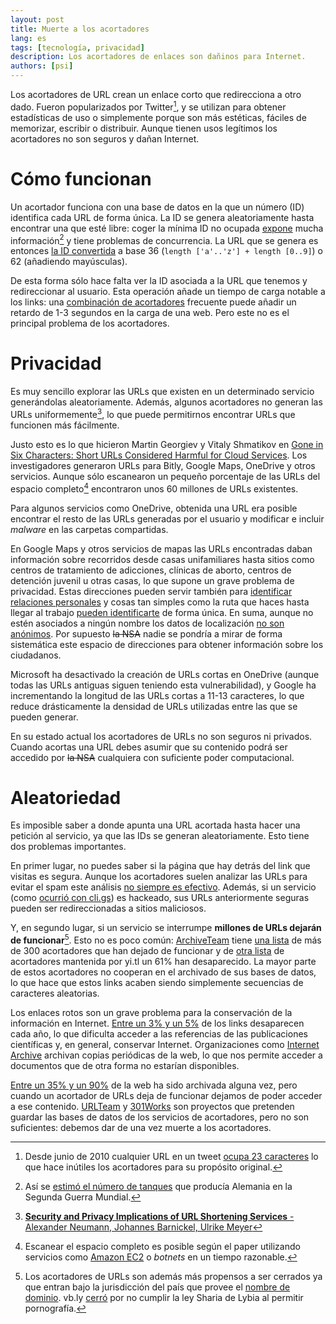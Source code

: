```yaml
---
layout: post
title: Muerte a los acortadores
lang: es
tags: [tecnología, privacidad]
description: Los acortadores de enlaces son dañinos para Internet.
authors: [psi]
---
```


Los acortadores de URL crean un enlace corto que redirecciona a otro dado.
Fueron popularizados por Twitter[^twitter], y se utilizan para obtener estadísticas de uso o simplemente porque son más estéticas, fáciles de memorizar, escribir o distribuir. Aunque tienen usos legítimos los acortadores no son seguros y dañan Internet.

[^twitter]: Desde junio de 2010 cualquier URL en un tweet [ocupa 23 caracteres](https://support.twitter.com/articles/344685) lo que hace inútiles los acortadores para su propósito original.

# Cómo funcionan

Un acortador funciona con una base de datos en la que un número (ID) identifica cada URL de forma única. La ID se genera aleatoriamente hasta encontrar una que esté libre: coger la mínima ID no ocupada [expone](https://www.quora.com/Is-exposing-database-auto-increment-id-considered-a-bad-practice/answer/Ted-Suzman) mucha información[^alemania] y tiene problemas de concurrencia.
La URL que se genera es entonces [la ID convertida](http://stackoverflow.com/a/1562793/3414720) a base 36 (`length ['a'..'z'] + length [0..9]`) o 62 (añadiendo mayúsculas).

[^alemania]: Así se [estimó el número de tanques](http://www.theguardian.com/world/2006/jul/20/secondworldwar.tvandradio) que producía Alemania en la Segunda Guerra Mundial.

De esta forma sólo hace falta ver la ID asociada a la URL que tenemos y redireccionar al usuario.
Esta operación añade un tiempo de carga notable a los links: una [combinación de acortadores](https://t37.net/why-link-shorteners-harm-your-readers-and-destroy-the-web.html) frecuente puede añadir un retardo de 1-3 segundos en la carga de una web.
Pero este no es el principal problema de los acortadores.

# Privacidad

Es muy sencillo explorar las URLs que existen en un determinado servicio generándolas aleatoriamente. Además, algunos acortadores no generan las URLs uniformemente[^uniforme], lo que puede permitirnos encontrar URLs que funcionen más fácilmente.

[^uniforme]: [**Security and Privacy Implications of URL Shortening Services** - Alexander Neumann, Johannes Barnickel, Ulrike Meyer](http://w2spconf.com/2011/papers/urlShortening.pdf)

Justo esto es lo que hicieron Martin Georgiev y Vitaly Shmatikov en [Gone in Six Characters: Short URLs Considered Harmful for Cloud Services](http://arxiv.org/pdf/1604.02734v1.pdf). Los investigadores generaron URLs para Bitly, Google Maps, OneDrive y otros servicios. Aunque sólo escanearon un pequeño porcentaje de las URLs del espacio completo[^espacio] encontraron unos 60 millones de URLs existentes.

[^espacio]: Escanear el espacio completo es posible según el paper utilizando servicios como [Amazon EC2](https://en.wikipedia.org/wiki/Amazon_Elastic_Compute_Cloud) o *botnets* en un tiempo razonable.

Para algunos servicios como OneDrive, obtenida una URL era posible encontrar el resto
de las URLs generadas por el usuario y modificar e incluir *malware* en las carpetas compartidas.

En Google Maps y otros servicios de mapas las URLs encontradas daban
información sobre recorridos desde casas unifamiliares hasta sitios como centros de tratamiento de adicciones, clínicas de aborto, centros de detención juvenil u otras casas, lo que supone un grave problema de privacidad.
Estas direcciones pueden servir también para [identificar relaciones personales](http://www.pnas.org/content/107/52/22436.long) y cosas tan simples como la ruta que haces hasta llegar al trabajo [pueden identificarte](http://crypto.stanford.edu/~pgolle/papers/commute.pdf) de forma única. En suma, aunque no estén asociados a ningún nombre los datos de localización [no son anónimos](http://citeseerx.ist.psu.edu/viewdoc/download?doi=10.1.1.651.44&rep=rep1&type=pdf). Por supuesto ~~la NSA~~ nadie se pondría a mirar
de forma sistemática este espacio de direcciones para obtener información sobre los
ciudadanos.

Microsoft ha desactivado la creación de URLs cortas en OneDrive (aunque todas las URLs antiguas siguen teniendo esta vulnerabilidad), y Google ha incrementando la longitud de las URLs cortas a 11-13 caracteres, lo que reduce drásticamente la densidad de URLs utilizadas entre las que se pueden generar.

En su estado actual los acortadores de URLs no son seguros ni privados. Cuando acortas
una URL debes asumir que su contenido podrá ser accedido por ~~la NSA~~ cualquiera con
suficiente poder computacional.

# Aleatoriedad

Es imposible saber a donde apunta una URL acortada hasta hacer una petición al servicio, ya que las IDs se generan aleatoriamente. Esto tiene dos problemas importantes.

En primer lugar, no puedes saber si la página que hay detrás del link que visitas es segura. Aunque los acortadores suelen analizar las URLs para evitar el spam este análisis [no siempre es efectivo](http://arxiv.org/pdf/1406.3687.pdf). Además, si un servicio (como [ocurrió con cli.gs](http://thenextweb.com/2009/06/16/popular-url-shortener-cligs-hacked)) es hackeado, sus URLs anteriormente seguras pueden ser redireccionadas a sitios maliciosos.

Y, en segundo lugar, si un servicio se interrumpe **millones de URLs dejarán de funcionar**[^interrupcion]. Esto no es poco común: [ArchiveTeam](http://archiveteam.org) tiene [una lista](http://archiveteam.org/index.php?title=TinyURL#Dead_or_Broken)
de más de 300 acortadores que han dejado de funcionar y de [otra lista](http://archive.is/VCaCh) de acortadores mantenida por yi.tl un 61% han desaparecido. La mayor parte de estos acortadores no cooperan en el archivado de sus bases de datos, lo que hace que estos links acaben siendo simplemente secuencias de caracteres aleatorias.

[^interrupcion]: Los acortadores de URLs son además más propensos a ser cerrados ya que entran bajo la jurisdicción del país que provee el [nombre de dominio](https://en.wikipedia.org/wiki/List_of_Internet_top-level_domains#Country_code_top-level_domains). vb.ly [cerró](http://www.economist.com/node/17249654) por no cumplir la ley Sharia de Lybia al permitir pornografía.

Los enlaces rotos son un grave problema para la conservación de la información en Internet.
[Entre un 3% y un 5%](https://en.wikipedia.org/wiki/Link_rot#Prevalence) de los links desaparecen cada año, lo que dificulta acceder a las referencias de las publicaciones científicas y, en general, conservar Internet. Organizaciones como [Internet Archive](http://archive.org) archivan copias periódicas de la web, lo que nos permite acceder a documentos que de otra forma no estarían disponibles.

[Entre un 35% y un 90%](http://arxiv.org/pdf/1212.6177v2.pdf) de la web ha sido archivada alguna vez, pero cuando un acortador de URLs deja de funcionar dejamos de poder acceder a ese contenido. [URLTeam](http://tracker.archiveteam.org:1337/status) y [301Works](http://301Works.org) son proyectos que pretenden guardar las bases de datos de los servicios de acortadores, pero no son suficientes: debemos dar de una vez muerte a los acortadores.
